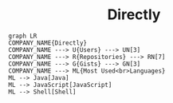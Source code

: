 <h1 align="center">Directly</h1>

```mermaid
graph LR
COMPANY_NAME{Directly}
COMPANY_NAME ---> U{Users} ---> UN[3]
COMPANY_NAME ---> R{Repositories} ---> RN[7]
COMPANY_NAME ---> G{Gists} ---> GN[3]
COMPANY_NAME ---> ML{Most Used<br>Languages}
ML --> Java[Java]
ML --> JavaScript[JavaScript]
ML --> Shell[Shell]
```
